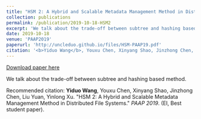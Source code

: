 ```yaml
---
title: "HSM 2: A Hybrid and Scalable Metadata Management Method in Distributed File Systems."
collection: publications
permalink: /publication/2019-10-18-HSM2
excerpt: 'We talk about the trade-off between subtree and hashing based method.'
date: 2019-10-18
venue: 'PAAP2019'
paperurl: 'http://uncleduo.github.io/files/HSM-PAAP19.pdf'
citation: '<b>Yiduo Wang</b>, Youxu Chen, Xinyang Shao, Jinzhong Chen, Liu Yuan, Yinlong Xu. &quot;HSM 2: A Hybrid and Scalable Metadata Management Method in Distributed File Systems.&quot; <i>PAAP 2019</i>. (EI, Best student paper).'
---
```


<a href='http://uncleduo.github.io/files/HSM-PAAP19.pdf'>Download paper here</a>

We talk about the trade-off between subtree and hashing based method.

Recommended citation: <b>Yiduo Wang</b>, Youxu Chen, Xinyang Shao, Jinzhong Chen, Liu Yuan, Yinlong Xu. "HSM 2: A Hybrid and Scalable Metadata Management Method in Distributed File Systems." <i>PAAP 2019</i>. (EI, Best student paper).